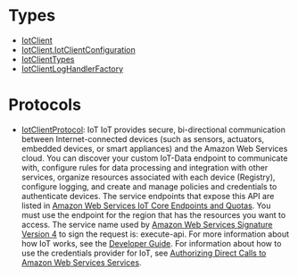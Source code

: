 # Types

  - [IotClient](/aws-sdk-swift/reference/0.x/AWSIoT/IotClient)
  - [IotClient.IotClientConfiguration](/aws-sdk-swift/reference/0.x/AWSIoT/IotClient_IotClientConfiguration)
  - [IotClientTypes](/aws-sdk-swift/reference/0.x/AWSIoT/IotClientTypes)
  - [IotClientLogHandlerFactory](/aws-sdk-swift/reference/0.x/AWSIoT/IotClientLogHandlerFactory)

# Protocols

  - [IotClientProtocol](/aws-sdk-swift/reference/0.x/AWSIoT/IotClientProtocol):
    IoT IoT provides secure, bi-directional communication between Internet-connected devices (such as sensors, actuators, embedded devices, or smart appliances) and the Amazon Web Services cloud. You can discover your custom IoT-Data endpoint to communicate with, configure rules for data processing and integration with other services, organize resources associated with each device (Registry), configure logging, and create and manage policies and credentials to authenticate devices. The service endpoints that expose this API are listed in [Amazon Web Services IoT Core Endpoints and Quotas](https://docs.aws.amazon.com/general/latest/gr/iot-core.html). You must use the endpoint for the region that has the resources you want to access. The service name used by [Amazon Web Services Signature Version 4](https://docs.aws.amazon.com/general/latest/gr/signature-version-4.html) to sign the request is: execute-api. For more information about how IoT works, see the [Developer Guide](https://docs.aws.amazon.com/iot/latest/developerguide/aws-iot-how-it-works.html). For information about how to use the credentials provider for IoT, see [Authorizing Direct Calls to Amazon Web Services Services](https://docs.aws.amazon.com/iot/latest/developerguide/authorizing-direct-aws.html).
